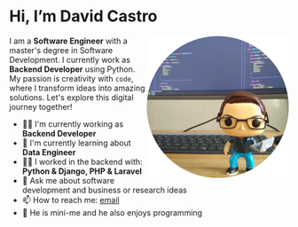 # Hi, I’m David Castro

<img width=256 align="right" src="https://github.com/davidcasr/davidcasr/blob/master/img/mini-me.png?raw=true" />

I am a **Software Engineer** with a master's degree in Software Development. I currently work as **Backend Developer** using Python. My passion is creativity with `code`, where I transform ideas into amazing solutions. Let's explore this digital journey together!

- 👨‍🚀 I'm currently working as **Backend Developer** 
- 🌱 I'm currently learning about **Data Engineer**
- 👨‍💻 I worked in the backend with: **Python & Django, PHP & Laravel**
- 💬 Ask me about software development and business or research ideas 
- 📫 How to reach me: [email](mailto:me@davidcasr.co)
- 🚀 He is mini-me and he also enjoys programming
